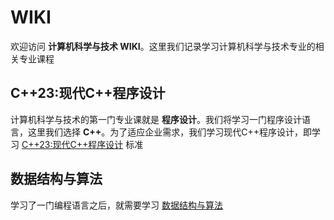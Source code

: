 # WIKI

欢迎访问 **计算机科学与技术 WIKI**。这里我们记录学习计算机科学与技术专业的相关专业课程

## C++23:现代C++程序设计

计算机科学与技术的第一门专业课就是 **程序设计**。我们将学习一门程序设计语言，这里我们选择 **C++**。为了适应企业需求，我们学习现代C++程序设计，即学习 [C++23:现代C++程序设计](./cppstudy/README.md) 标准

## 数据结构与算法

学习了一门编程语言之后，就需要学习 [数据结构与算法](./datastructure/README.md)